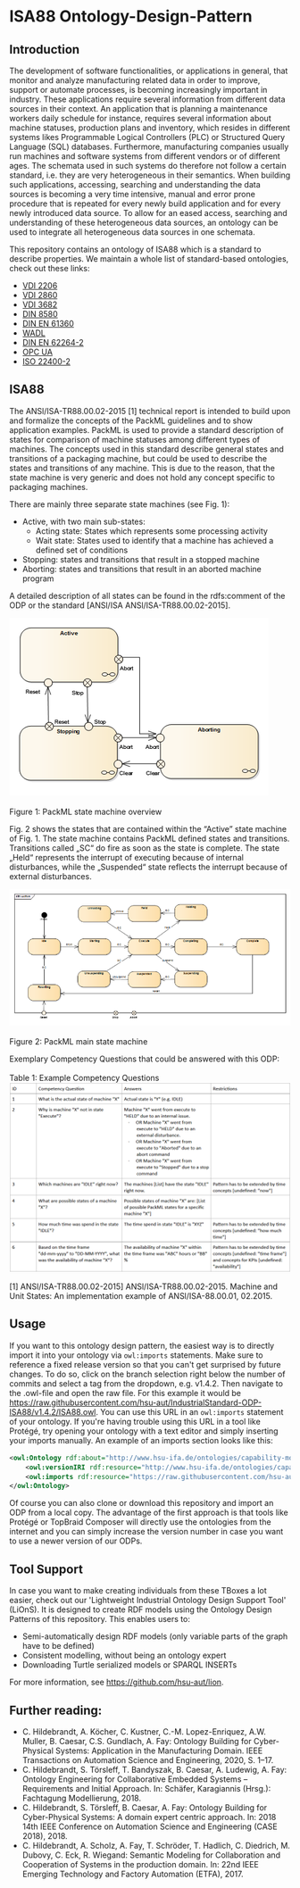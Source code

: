 # ISA88 Ontology-Design-Pattern

## Introduction

The development of software functionalities, or applications in general, that monitor and analyze manufacturing related data in order to improve, support or automate processes, is becoming increasingly important in industry. These applications require several information from different data sources in their context. An application that is planning a maintenance workers daily schedule for instance, requires several information about machine statuses, production plans and inventory, which resides in different systems likes Programmable Logical Controllers (PLC) or Structured Query Language (SQL) databases. Furthermore, manufacturing companies usually run machines and software systems from different vendors or of different ages. The schemata used in such systems do therefore not follow a certain standard, i.e. they are very heterogeneous in their semantics. When building such applications, accessing, searching and understanding the data sources is becoming a very time intensive, manual and error prone procedure that is repeated for every newly build application and for every newly introduced data source. To allow for an eased access, searching and understanding of these heterogeneous data sources, an ontology can be used to integrate all heterogeneous data sources in one schemata. 

This repository contains an ontology of ISA88 which is a standard to describe properties. We maintain a whole list of standard-based ontologies, check out these links:
 - [VDI 2206](https://github.com/hsu-aut/IndustrialStandard-ODP-VDI2206)
 - [VDI 2860](https://github.com/hsu-aut/IndustrialStandard-ODP-VDI2860)
 - [VDI 3682](https://github.com/hsu-aut/IndustrialStandard-ODP-VDI3682)
 - [DIN 8580](https://github.com/hsu-aut/IndustrialStandard-ODP-DIN8580)
 - [DIN EN 61360](https://github.com/hsu-aut/IndustrialStandard-ODP-DINEN61360)
 - [WADL](https://github.com/hsu-aut/IndustrialStandard-ODP-WADL)
 - [DIN EN 62264-2](https://github.com/hsu-aut/IndustrialStandard-ODP-DINEN62264-2)
 - [OPC UA](https://github.com/hsu-aut/IndustrialStandard-ODP-OPC-UA)
 - [ISO 22400-2](https://github.com/hsu-aut/IndustrialStandard-ODP-ISO22400-2)


## ISA88

The ANSl/ISA-TR88.00.02-2015 [1] technical report is intended to build upon and formalize the concepts of the PackML guidelines 
and to show application examples. PackML is used to provide a standard description of states for comparison of machine statuses 
among different types of machines. The concepts used in this standard describe general states and transitions of a 
packaging machine, but could be used to describe the states and transitions of any machine. This is due to the reason, 
that the state machine is very generic and does not hold any concept specific to packaging machines.

There are mainly three separate state machines (see Fig. 1):
* Active, with two main sub-states:
  * Acting state: States which represents some processing activity
  * Wait state: States used to identify that a machine has achieved a defined set of conditions
* Stopping: states and transitions that result in a stopped machine
* Aborting: states and transitions that result in an aborted machine program

A detailed description of all states can be found in the rdfs:comment of the ODP or the standard [ANSl/ISA ANSl/ISA-TR88.00.02-2015].

![](./pictures/ISA88_SM1.png?raw=true "ISA 88 State Machine")<br></br>
Figure 1: PackML state machine overview

Fig. 2 shows the states that are contained within the “Active” state machine of Fig. 1. The state machine contains PackML 
defined states and transitions. Transitions called „SC“ do fire as soon as the state is complete. The state „Held“ represents 
the interrupt of executing because of internal disturbances, while the „Suspended“ state reflects the interrupt because of 
external disturbances.

![](./pictures/ISA88_SM2.png?raw=true "ISA 88 State Machine")<br></br>
Figure 2: PackML main state machine

Exemplary Competency Questions that could be answered with this ODP:<br></br>
Table 1: Example Competency Questions
![](./pictures/ISA88_exCQ.png?raw=true "exampleCQ")

[1] ANSl/ISA-TR88.00.02-2015] ANSl/ISA-TR88.00.02-2015. Machine and Unit States: 
An implementation example of ANSl/ISA-88.00.01, 02.2015.

## Usage

If you want to this ontology design pattern, the easiest way is to directly import it into your ontology via `owl:imports` statements. Make sure to reference a fixed release version so that you can't get surprised by future changes. To do so, click on the branch selection right below the number of commits and select a tag from the dropdown, e.g. v1.4.2. Then navigate to the .owl-file and open the raw file. For this example it would be https://raw.githubusercontent.com/hsu-aut/IndustrialStandard-ODP-ISA88/v1.4.2/ISA88.owl. You can use this URL in an `owl:imports` statement of your ontology. If you're having trouble using this URL in a tool like Protégé, try opening your ontology with a text editor and simply inserting your imports manually.
An example of an imports section looks like this:

```xml
<owl:Ontology rdf:about="http://www.hsu-ifa.de/ontologies/capability-model#">
    <owl:versionIRI rdf:resource="http://www.hsu-ifa.de/ontologies/capability-model/1.0.0#"/>
    <owl:imports rdf:resource="https://raw.githubusercontent.com/hsu-aut/IndustrialStandard-ODP-ISA88/v1.4.2/ISA88.owl"/>
</owl:Ontology>
```
Of course you can also clone or download this repository and import an ODP from a local copy. The advantage of the first approach is that tools like Protégé or TopBraid Composer will directly use the ontologies from the internet and you can simply increase the version number in case you want to use a newer version of our ODPs.

## Tool Support
In case you want to make creating individuals from these TBoxes a lot easier, check out our 'Lightweight Industrial Ontology Design Support Tool' (LiOnS). It is designed to create RDF models using the Ontology Design Patterns of this repository. This enables users to:
- Semi-automatically design RDF models (only variable parts of the graph have to be defined)
- Consistent modelling, without being an ontology expert
- Downloading Turtle serialized models or SPARQL INSERTs

For more information, see https://github.com/hsu-aut/lion.

## Further reading:
- C. Hildebrandt, A. Köcher, C. Kustner, C.-M. Lopez-Enriquez, A.W. Muller, B. Caesar, C.S. Gundlach, A. Fay: Ontology Building for Cyber-Physical Systems: Application in the Manufacturing Domain. IEEE Transactions on Automation Science and Engineering, 2020, S. 1–17.
-  C. Hildebrandt, S. Törsleff, T. Bandyszak, B. Caesar, A. Ludewig, A. Fay: Ontology Engineering for Collaborative Embedded Systems – Requirements and Initial Approach. In: Schäfer, Karagiannis (Hrsg.): Fachtagung Modellierung, 2018.
- C. Hildebrandt, S. Törsleff, B. Caesar, A. Fay: Ontology Building for Cyber-Physical Systems: A domain expert centric approach. In: 2018 14th IEEE Conference on Automation Science and Engineering (CASE 2018), 2018.
- C. Hildebrandt, A. Scholz, A. Fay, T. Schröder, T. Hadlich, C. Diedrich, M. Dubovy, C. Eck, R. Wiegand: Semantic Modeling for Collaboration and Cooperation of Systems in the production domain. In: 22nd IEEE Emerging Technology and Factory Automation (ETFA), 2017.

